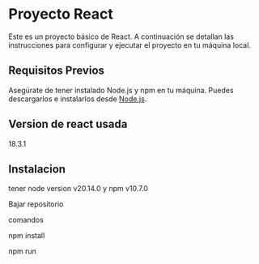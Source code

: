 # Proyecto React

Este es un proyecto básico de React. A continuación se detallan las instrucciones para configurar y ejecutar el proyecto en tu máquina local.

## Requisitos Previos

Asegúrate de tener instalado Node.js y npm en tu máquina. Puedes descargarlos e instalarlos desde [Node.js](https://nodejs.org/).

## Version de react usada
  
  18.3.1
  
## Instalacion

  tener node version v20.14.0 y npm v10.7.0
  
  Bajar repositorio 
  
  comandos

  
  npm install
  
  
  npm run
